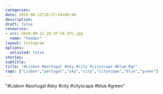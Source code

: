 ```yaml
---
categories:
date: 2018-09-12T18:37:54+00:00
description:
draft: false
resources:
- src: 2018-09-12_18-37-54_UTC.jpg
  name: "header"
layout: instagram
options:
  unlisted: false
stories:
subtitle:
title: "#Lisbon #portugal #sky #city #cityscape #blue #gr"
tags: ["Lisbon","portugal","sky","city","cityscape","blue","green"]
---
```


"#Lisbon #portugal #sky #city #cityscape #blue #green"
